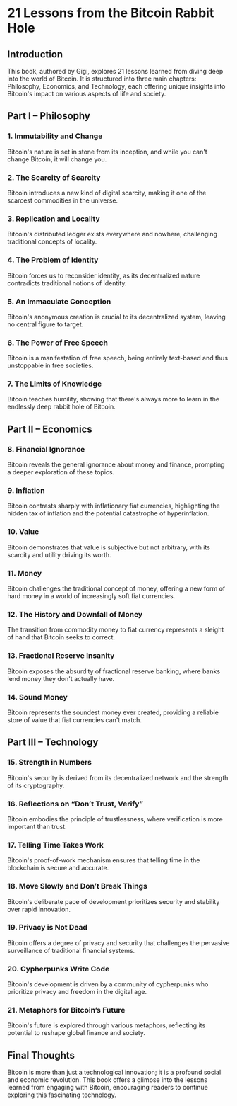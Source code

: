 
# 21 Lessons from the Bitcoin Rabbit Hole

## Introduction
This book, authored by Gigi, explores 21 lessons learned from diving deep into the world of Bitcoin. It is structured into three main chapters: Philosophy, Economics, and Technology, each offering unique insights into Bitcoin's impact on various aspects of life and society.

## Part I – Philosophy

### 1. Immutability and Change
Bitcoin's nature is set in stone from its inception, and while you can't change Bitcoin, it will change you.

### 2. The Scarcity of Scarcity
Bitcoin introduces a new kind of digital scarcity, making it one of the scarcest commodities in the universe.

### 3. Replication and Locality
Bitcoin's distributed ledger exists everywhere and nowhere, challenging traditional concepts of locality.

### 4. The Problem of Identity
Bitcoin forces us to reconsider identity, as its decentralized nature contradicts traditional notions of identity.

### 5. An Immaculate Conception
Bitcoin's anonymous creation is crucial to its decentralized system, leaving no central figure to target.

### 6. The Power of Free Speech
Bitcoin is a manifestation of free speech, being entirely text-based and thus unstoppable in free societies.

### 7. The Limits of Knowledge
Bitcoin teaches humility, showing that there's always more to learn in the endlessly deep rabbit hole of Bitcoin.

## Part II – Economics

### 8. Financial Ignorance
Bitcoin reveals the general ignorance about money and finance, prompting a deeper exploration of these topics.

### 9. Inflation
Bitcoin contrasts sharply with inflationary fiat currencies, highlighting the hidden tax of inflation and the potential catastrophe of hyperinflation.

### 10. Value
Bitcoin demonstrates that value is subjective but not arbitrary, with its scarcity and utility driving its worth.

### 11. Money
Bitcoin challenges the traditional concept of money, offering a new form of hard money in a world of increasingly soft fiat currencies.

### 12. The History and Downfall of Money
The transition from commodity money to fiat currency represents a sleight of hand that Bitcoin seeks to correct.

### 13. Fractional Reserve Insanity
Bitcoin exposes the absurdity of fractional reserve banking, where banks lend money they don't actually have.

### 14. Sound Money
Bitcoin represents the soundest money ever created, providing a reliable store of value that fiat currencies can't match.

## Part III – Technology

### 15. Strength in Numbers
Bitcoin's security is derived from its decentralized network and the strength of its cryptography.

### 16. Reflections on “Don’t Trust, Verify”
Bitcoin embodies the principle of trustlessness, where verification is more important than trust.

### 17. Telling Time Takes Work
Bitcoin's proof-of-work mechanism ensures that telling time in the blockchain is secure and accurate.

### 18. Move Slowly and Don’t Break Things
Bitcoin's deliberate pace of development prioritizes security and stability over rapid innovation.

### 19. Privacy is Not Dead
Bitcoin offers a degree of privacy and security that challenges the pervasive surveillance of traditional financial systems.

### 20. Cypherpunks Write Code
Bitcoin's development is driven by a community of cypherpunks who prioritize privacy and freedom in the digital age.

### 21. Metaphors for Bitcoin’s Future
Bitcoin's future is explored through various metaphors, reflecting its potential to reshape global finance and society.

## Final Thoughts
Bitcoin is more than just a technological innovation; it is a profound social and economic revolution. This book offers a glimpse into the lessons learned from engaging with Bitcoin, encouraging readers to continue exploring this fascinating technology.
